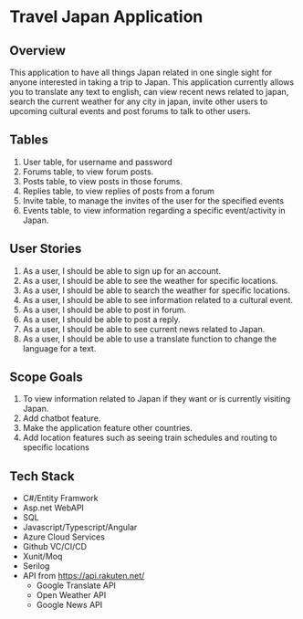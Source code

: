 # Travel Japan Application
## Overview
This application to have all things Japan related in one single sight for anyone interested in taking a trip to Japan. This application currently allows you to translate any text to english, can view recent news related to japan, search the current weather for any city in japan, invite other users to upcoming cultural events and post forums to talk to other users.
## Tables
1.	User table, for username and password
2.	Forums table, to view forum posts.
3.	Posts table, to view posts in those forums.
4.	Replies table, to view replies of posts from a forum
5.	Invite table, to manage the invites of the user for the specified events
6.	Events table, to view information regarding a specific event/activity in Japan.

## User Stories
1.	As a user, I should be able to sign up for an account. 
2.	As a user, I should be able to see the weather for specific locations.
3.	As a user, I should be able to search the weather for specific locations.
4.	As a user, I should be able to see information related to a cultural event. 
5.  As a user, I should be able to post in forum.
6.  As a user, I should be able to post a reply.
7.  As a user, I should be able to see current news related to Japan.
8.  As a user, I should be able to use a translate function to change the language for a text. 


## Scope Goals
1.	To view information related to Japan if they want or is currently visiting Japan.
2.	Add chatbot feature.
3.	Make the application feature other countries.
4.	Add location features such as seeing train schedules and routing to specific locations


## Tech Stack
- C#/Entity Framwork
- Asp.net WebAPI
- SQL
- Javascript/Typescript/Angular
- Azure Cloud Services
- Github VC/CI/CD
- Xunit/Moq
- Serilog
- API from https://api.rakuten.net/
  - Google Translate API
  - Open Weather API
  - Google News API 
 
